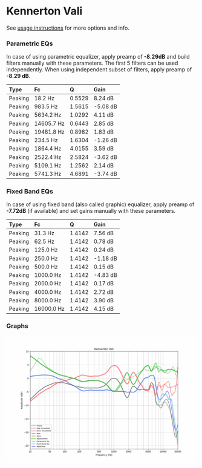 # Kennerton Vali
See [usage instructions](https://github.com/jaakkopasanen/AutoEq#usage) for more options and info.

### Parametric EQs
In case of using parametric equalizer, apply preamp of **-8.29dB** and build filters manually
with these parameters. The first 5 filters can be used independently.
When using independent subset of filters, apply preamp of **-8.29 dB**.

| Type    | Fc         |      Q | Gain     |
|:--------|:-----------|:-------|:---------|
| Peaking | 18.2 Hz    | 0.5529 | 8.24 dB  |
| Peaking | 983.5 Hz   | 1.5615 | -5.08 dB |
| Peaking | 5634.2 Hz  | 1.0292 | 4.11 dB  |
| Peaking | 14605.7 Hz | 0.6443 | 2.85 dB  |
| Peaking | 19481.8 Hz | 0.8982 | 1.83 dB  |
| Peaking | 234.5 Hz   | 1.6304 | -1.26 dB |
| Peaking | 1864.4 Hz  | 4.0155 | 3.59 dB  |
| Peaking | 2522.4 Hz  | 2.5824 | -3.62 dB |
| Peaking | 5109.1 Hz  | 1.2562 | 2.14 dB  |
| Peaking | 5741.3 Hz  | 4.6891 | -3.74 dB |

### Fixed Band EQs
In case of using fixed band (also called graphic) equalizer, apply preamp of **-7.72dB**
(if available) and set gains manually with these parameters.

| Type    | Fc         |      Q | Gain     |
|:--------|:-----------|:-------|:---------|
| Peaking | 31.3 Hz    | 1.4142 | 7.56 dB  |
| Peaking | 62.5 Hz    | 1.4142 | 0.78 dB  |
| Peaking | 125.0 Hz   | 1.4142 | 0.24 dB  |
| Peaking | 250.0 Hz   | 1.4142 | -1.18 dB |
| Peaking | 500.0 Hz   | 1.4142 | 0.15 dB  |
| Peaking | 1000.0 Hz  | 1.4142 | -4.83 dB |
| Peaking | 2000.0 Hz  | 1.4142 | 0.17 dB  |
| Peaking | 4000.0 Hz  | 1.4142 | 2.72 dB  |
| Peaking | 8000.0 Hz  | 1.4142 | 3.90 dB  |
| Peaking | 16000.0 Hz | 1.4142 | 4.15 dB  |

### Graphs
![](./Kennerton%20Vali.png)
